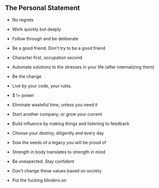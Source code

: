 ## The Personal Statement

*   No regrets

*   Work quickly but deeply

*   Follow through and be deliberate

*   Be a good friend. Don't try to be a good friend

*   Character first, occupation second

*   Automate solutions to the stresses in your life (after internalizing them)

*   Be the change

*   Live by your code, your rules.

*   $ != power

*   Eliminate wasteful time, unless you need it

*   Start another company, or grow your current

*   Build influence by making things and listening to feedback

*   Choose your destiny, diligently and every day

*   Sow the seeds of a legacy you will be proud of

*   Strength in body translates to strength in mind

*   Be unexpected. Stay confident

*   Don't change these values based on society

*   Put the fucking blinders on
